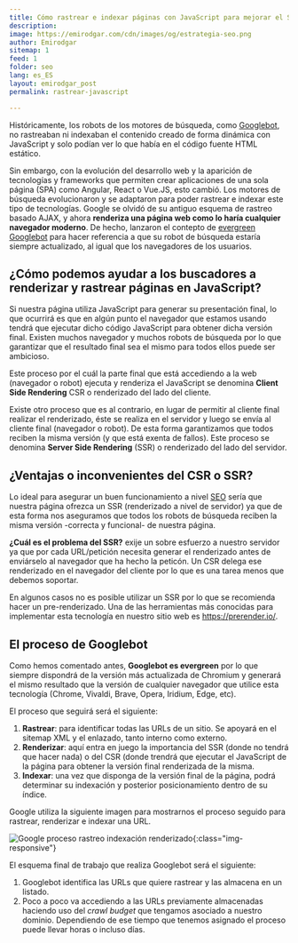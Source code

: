 ```yaml
---
title: Cómo rastrear e indexar páginas con JavaScript para mejorar el SEO
description: 
image: https://emirodgar.com/cdn/images/og/estrategia-seo.png
author: Emirodgar
sitemap: 1
feed: 1
folder: seo
lang: es_ES
layout: emirodgar_post
permalink: rastrear-javascript

--- 
```


Históricamente, los robots de los motores de búsqueda, como [Googlebot](https://emirodgar.com/detectar-googlebot), no rastreaban ni indexaban el contenido creado de forma dinámica con JavaScript y solo podían ver lo que había en el código fuente HTML estático.

Sin embargo, con la evolución del desarrollo web y la aparición de tecnologías y frameworks que permiten crear aplicaciones de una sola página (SPA) como Angular, React o Vue.JS, esto cambió. Los motores de búsqueda evolucionaron y se adaptaron para poder rastrear e indexar este tipo de tecnologías. Google se olvidó de su antiguo esquema de rastreo basado AJAX, y ahora **renderiza una página web como lo haría cualquier navegador moderno**. De hecho, lanzaron el contepto de [evergreen Googlebot](https://developers.google.com/search/blog/2019/05/the-new-evergreen-googlebot) para hacer referencia a que su robot de búsqueda estaría siempre actualizado, al igual que los navegadores de los usuarios.

## ¿Cómo podemos ayudar a los buscadores a renderizar y rastrear páginas en JavaScript?

Si nuestra página utiliza JavaScript para generar su presentación final, lo que ocurrirá es que en algún punto el navegador que estamos usando tendrá que ejecutar dicho código JavaScript para obtener dicha versión final. Existen muchos navegador y muchos robots de búsqueda por lo que garantizar que el resultado final sea el mismo para todos ellos puede ser ambicioso.

Este proceso por el cuál la parte final que está accediendo a la web (navegador o robot) ejecuta y renderiza el JavaScript se denomina **Client Side Rendering** CSR o renderizado del lado del cliente.

Existe otro proceso que es al contrario, en lugar de permitir al cliente final realizar el renderizado, éste se realiza en el servidor y luego se envía al cliente final (navegador o robot). De esta forma garantizamos que todos reciben la misma versión (y que está exenta de fallos). Este proceso se denomina **Server Side Rendering** (SSR) o renderizado del lado del servidor.

## ¿Ventajas o inconvenientes del CSR o SSR?

Lo ideal para asegurar un buen funcionamiento a nivel [SEO](https://emirodgar.com/que-es-el-seo) sería que nuestra página ofrezca un SSR (renderizado a nivel de servidor) ya que de esta forma nos aseguramos que todos los robots de búsqueda reciben la misma versión -correcta y funcional- de nuestra página.

**¿Cuál es el problema del SSR?** exije un sobre esfuerzo a nuestro servidor ya que por cada URL/petición necesita generar el renderizado antes de enviárselo al navegador que ha hecho la peticón. Un CSR delega ese renderizado en el navegador del cliente por lo que es una tarea menos que debemos soportar.

En algunos casos no es posible utilizar un SSR por lo que se recomienda hacer un pre-renderizado. Una de las herramientas más conocidas para implementar esta tecnología en nuestro sitio web es https://prerender.io/.

## El proceso de Googlebot

Como hemos comentado antes, **Googlebot es evergreen** por lo que siempre dispondrá de la versión más actualizada de Chromium y generará el mismo resultado que la versión de cualquier navegador que utilice esta tecnología (Chrome, Vivaldi, Brave, Opera, Iridium, Edge, etc). 

El proceso que seguirá será el siguiente:

 1. **Rastrear**: para identificar todas las URLs de un sitio. Se apoyará en el sitemap XML y el enlazado, tanto interno como externo.
 2. **Renderizar**: aquí entra en juego la importancia del SSR (donde no tendrá que hacer nada) o del CSR (donde trendrá que ejecutar el JavaScript de la página para obtener la versión final renderizada de la misma.
 3. **Indexar**: una vez que disponga de la versión final de la página, podrá determinar su indexación y posterior posicionamiento dentro de su índice.

Google utiliza la siguiente imagen para mostrarnos el proceso seguido para rastrear, renderizar e indexar una URL.

![Google proceso rastreo indexación renderizado](https://i.imgur.com/rX52CEk.png){:class="img-responsive"}

El esquema final de trabajo que realiza Googlebot será el siguiente:

 1. Googlebot identifica las URLs que quiere rastrear y las almacena en un listado.
 2. Poco a poco va accediendo a las URLs previamente almacenadas haciendo uso del *crawl budget* que tengamos asociado a nuestro dominio. Dependiendo de ese tiempo que tenemos asignado el proceso puede llevar horas o incluso días.

<!--stackedit_data:
eyJoaXN0b3J5IjpbLTEwOTM3MDM3MTRdfQ==
-->